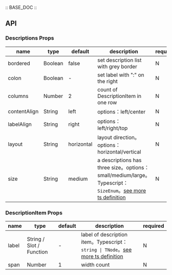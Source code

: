 :: BASE_DOC ::

## API
### Descriptions Props

name | type | default | description | required
-- | -- | -- | -- | --
bordered | Boolean | false | set description list with grey border | N
colon | Boolean | - | set label with ":" on the right | N
columns | Number | 2 | count of DescriptionItem in one row | N
contentAlign | String | left | options：left/center | N
labelAlign | String | right | options：left/right/top | N
layout | String | horizontal | layout direction。options：horizontal/vertical | N
size | String | medium | a descriptions has three size。options：small/medium/large。Typescript：`SizeEnum`。[see more ts definition](https://github.com/Tencent/tdesign-vue-next/blob/develop/src/common.ts) | N

### DescriptionItem Props

name | type | default | description | required
-- | -- | -- | -- | --
label | String / Slot / Function | - | label of description item。Typescript：`string \| TNode`。[see more ts definition](https://github.com/Tencent/tdesign-vue-next/blob/develop/src/common.ts) | N
span | Number | 1 | width count | N
